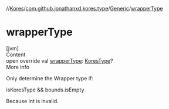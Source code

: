 //[Kores](../../index.md)/[com.github.jonathanxd.kores.type](../index.md)/[Generic](index.md)/[wrapperType](wrapper-type.md)



# wrapperType  
[jvm]  
Content  
open override val [wrapperType](wrapper-type.md): [KoresType](../-kores-type/index.md)?  
More info  


Only determine the Wrapper type if:



isKoresType && bounds.isEmpty



Because int<T> is invalid.

  




